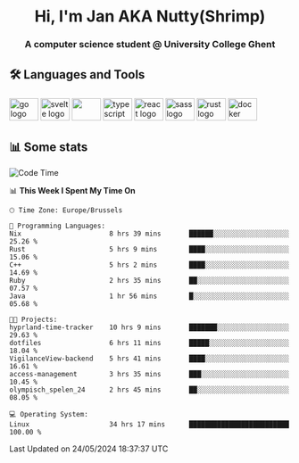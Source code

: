 <h1 align="center">Hi, I'm Jan AKA Nutty(Shrimp)</h1>
<h3 align="center">A computer science student @ University College Ghent</h3>

<h2 align="left">🛠️ Languages and Tools</h2>

###

<div align="left">
  <img src="https://cdn.jsdelivr.net/gh/devicons/devicon/icons/go/go-original.svg" height="40" width="52" alt="go logo"  />
  <img src="https://cdn.jsdelivr.net/gh/devicons/devicon@latest/icons/svelte/svelte-original.svg"  height="40" width="52" alt="svelte logo" />
  <img src="https://cdn.jsdelivr.net/gh/devicons/devicon@latest/icons/tailwindcss/tailwindcss-original.svg" height="40" width="52" />
  <img src="https://cdn.jsdelivr.net/gh/devicons/devicon/icons/typescript/typescript-original.svg" height="40" width="52" alt="typescript logo"  />
  <img src="https://cdn.jsdelivr.net/gh/devicons/devicon/icons/react/react-original.svg" height="40" width="52" alt="react logo"  />
  <img src="https://cdn.jsdelivr.net/gh/devicons/devicon/icons/sass/sass-original.svg" height="40" width="52" alt="sass logo"  />
  <img src="https://cdn.jsdelivr.net/gh/devicons/devicon@latest/icons/rust/rust-original.svg" height="40" width="52" alt="rust logo" />
  <img src="https://cdn.jsdelivr.net/gh/devicons/devicon/icons/docker/docker-original.svg" height="40" width="52" alt="docker logo"  />
</div>

<h2>📊 Some stats</h2>

<!--START_SECTION:waka-->
![Code Time](http://img.shields.io/badge/Code%20Time-4%2C552%20hrs%2041%20mins-blue)

📊 **This Week I Spent My Time On** 

```text
🕑︎ Time Zone: Europe/Brussels

💬 Programming Languages: 
Nix                      8 hrs 39 mins       ██████░░░░░░░░░░░░░░░░░░░   25.26 % 
Rust                     5 hrs 9 mins        ████░░░░░░░░░░░░░░░░░░░░░   15.06 % 
C++                      5 hrs 2 mins        ████░░░░░░░░░░░░░░░░░░░░░   14.69 % 
Ruby                     2 hrs 35 mins       ██░░░░░░░░░░░░░░░░░░░░░░░   07.57 % 
Java                     1 hr 56 mins        █░░░░░░░░░░░░░░░░░░░░░░░░   05.68 % 

🐱‍💻 Projects: 
hyprland-time-tracker    10 hrs 9 mins       ███████░░░░░░░░░░░░░░░░░░   29.63 % 
dotfiles                 6 hrs 11 mins       █████░░░░░░░░░░░░░░░░░░░░   18.04 % 
VigilanceView-backend    5 hrs 41 mins       ████░░░░░░░░░░░░░░░░░░░░░   16.61 % 
access-management        3 hrs 35 mins       ███░░░░░░░░░░░░░░░░░░░░░░   10.45 % 
olympisch_spelen_24      2 hrs 45 mins       ██░░░░░░░░░░░░░░░░░░░░░░░   08.05 % 

💻 Operating System: 
Linux                    34 hrs 17 mins      █████████████████████████   100.00 % 
```


 Last Updated on 24/05/2024 18:37:37 UTC
<!--END_SECTION:waka-->
